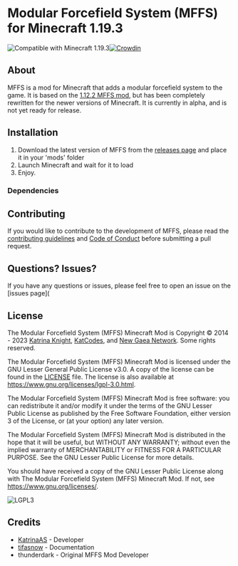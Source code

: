 # Modular Forcefield System (MFFS) for Minecraft 1.19.3

![Compatible with Minecraft 1.19.3](https://img.shields.io/badge/minecraft-1.19.3-green?style=flat&logo=minecraft&logoColor=white)[![Crowdin](https://badges.crowdin.net/mffs/localized.svg)](https://crowdin.com/project/mffs)

## About

MFFS is a mod for Minecraft that adds a modular forcefield system to the game. It is based on the [1.12.2 MFFS mod](https://github.com/KatrinaAS/modularforcefieldsystem), but has been completely rewritten for the newer versions of Minecraft. It is currently in alpha, and is not yet ready for release.

## Installation

1. Download the latest version of MFFS from the [releases page](https://github.com/KatCodesMods/MFFS/releases) and place it in your 'mods' folder
2. Launch Minecraft and wait for it to load
3. Enjoy.

### Dependencies

## Contributing

If you would like to contribute to the development of MFFS, please read the [contributing guidelines](CONTRIBUTING.md) and [Code of Conduct](CODE_OF_CONDUCT.md) before submitting a pull request.

## Questions? Issues?

If you have any questions or issues, please feel free to open an issue on the [issues page](

## License

The Modular Forcefield System (MFFS) Minecraft Mod is Copyright © 2014 - 2023 [Katrina Knight](https://www.github.com/KatrinaAS), [KatCodes](https://www.katcodes.dev), and [New Gaea Network](https://www.newgaea.net). Some rights reserved.

The Modular Forcefield System (MFFS) Minecraft Mod is licensed under the GNU Lesser General Public License v3.0. A copy of the license can be found in the [LICENSE](LICENSE) file. The license is also available at <https://www.gnu.org/licenses/lgpl-3.0.html>.

The Modular Forcefield System (MFFS) Minecraft Mod is free software: you can redistribute it and/or modify it under the terms of the GNU Lesser Public License as published by the Free Software Foundation, either version 3 of the License, or (at your option) any later version.

The Modular Forcefield System (MFFS) Minecraft Mod is distributed in the hope that it will be useful, but WITHOUT ANY WARRANTY; without even the implied warranty of MERCHANTABILITY or FITNESS FOR A PARTICULAR PURPOSE. See the GNU Lesser Public License for more details.

You should have received a copy of the GNU Lesser Public License along with The Modular Forcefield System (MFFS) Minecraft Mod. If not, see <https://www.gnu.org/licenses/>. 

![LGPL3](https://www.gnu.org/graphics/lgplv3-with-text-154x68.png)

## Credits

- [KatrinaAS](https://www.github.com/KatrinaAS) - Developer
- [tifasnow](https://www.github.com/tifasnow) - Documentation
- thunderdark - Original MFFS Mod Developer